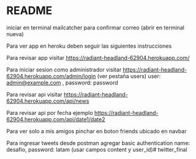 # README

iniciar en terminal mailcatcher para confirmar correo (abrir en terminal nueva)

Para ver app en heroku deben seguir las siguientes instrucciones

Para revisar app visitar https://radiant-headland-62904.herokuapp.com/

Para iniciar sesion como administrador visitar https://radiant-headland-62904.herokuapp.com/admin/login (ver pestaña users) user: admin@example.com , password: password

Para revisar api visitar https://radiant-headland-62904.herokuapp.com/api/news

Para revisar api por fecha ejemplo https://radiant-headland-62904.herokuapp.com/api/date1/date2

Para ver solo a mis amigos pinchar en boton friends ubicado en navbar

Para ingresar tweets desde postman agregar basic authentication name: desafio, password: latam (usar campos content y user_id)# twitter_final
